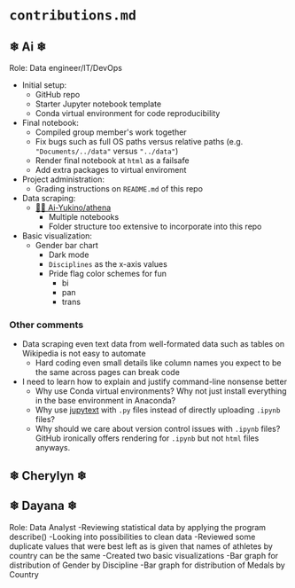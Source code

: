 # `contributions.md`

## ❄ Ai ❄

Role: Data engineer/IT/DevOps

- Initial setup:
  - GitHub repo
  - Starter Jupyter notebook template
  - Conda virtual environment for code reproducibility
- Final notebook:
  - Compiled group member's work together
  - Fix bugs such as full OS paths versus relative paths (e.g. `"Documents/../data"` versus `"../data"`)
  - Render final notebook at `html` as a failsafe
  - Add extra packages to virtual enviroment
- Project administration:
  - Grading instructions on `README.md` of this repo
- Data scraping:
  - [👩‍💻 Ai-Yukino/athena](https://github.com/Ai-Yukino/athena/)
    - Multiple notebooks
    - Folder structure too extensive to incorporate into this repo
- Basic visualization:
  - Gender bar chart
    - Dark mode
    - `Disciplines` as the x-axis values
    - Pride flag color schemes for fun
      - bi
      - pan
      - trans

### Other comments

- Data scraping even text data from well-formated data such as tables on Wikipedia is not easy to automate
  - Hard coding even small details like column names you expect to be the same across pages can break code
- I need to learn how to explain and justify command-line nonsense better
  - Why use Conda virtual environments? Why not just install everything in the base environment in Anaconda?
  - Why use [jupytext](https://jupytext.readthedocs.io/en/latest/) with `.py` files instead of directly uploading `.ipynb` files?
  - Why should we care about version control issues with `.ipynb` files? GitHub ironically offers rendering for `.ipynb` but not `html` files anyways.

## ❄ Cherylyn ❄

## ❄ Dayana ❄
Role: Data Analyst
-Reviewing statistical data by applying the program describe()
-Looking into possibilities to clean data 
     -Reviewed some duplicate values that were best left as is given that names of athletes by country can be the same
-Created two basic visualizations 
     -Bar graph for distribution of Gender by Discipline
     -Bar graph for distribution of Medals by Country 

